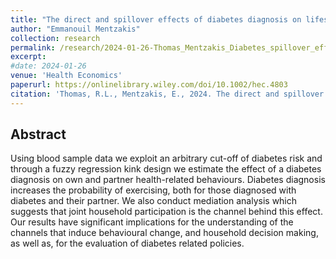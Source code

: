 ```yaml
---
title: "The direct and spillover effects of diabetes diagnosis on lifestyle behaviours"
author: "Emmanouil Mentzakis"
collection: research
permalink: /research/2024-01-26-Thomas_Mentzakis_Diabetes_spillover_effects
excerpt:
#date: 2024-01-26
venue: 'Health Economics'
paperurl: https://onlinelibrary.wiley.com/doi/10.1002/hec.4803
citation: 'Thomas, R.L., Mentzakis, E., 2024. The direct and spillover effects of diabetes diagnosis on lifestyle behaviours. Health Economics 33, 952–970. https://doi.org/10.1002/hec.4803'
---
```

## Abstract

Using blood sample data we exploit an arbitrary cut-off of diabetes risk and through a fuzzy regression kink design we estimate the effect of a diabetes diagnosis on own and partner health-related behaviours. Diabetes diagnosis increases the probability of exercising, both for those diagnosed with diabetes and their partner. We also conduct mediation analysis which suggests that joint household participation is the channel behind this effect. Our results have significant implications for the understanding of the channels that induce behavioural change, and household decision making, as well as, for the evaluation of diabetes related policies.
